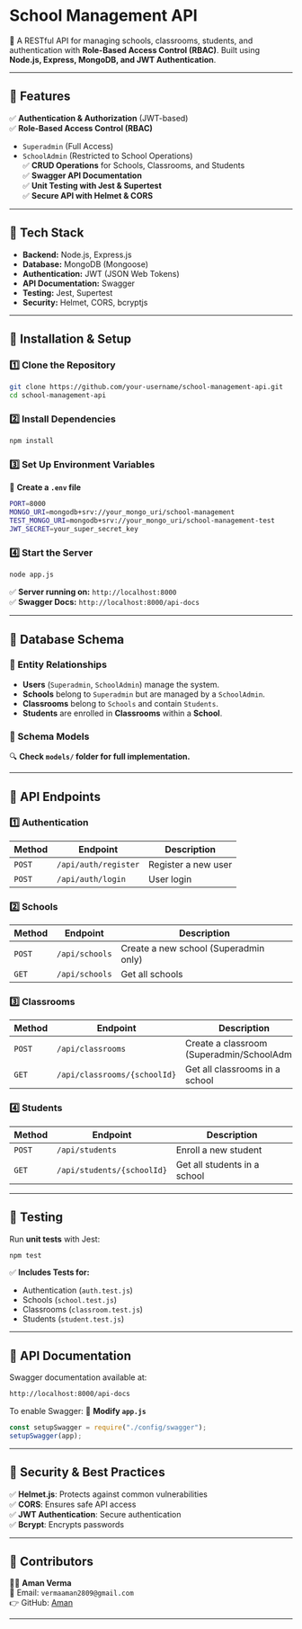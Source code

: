 # School Management API

🚀 A RESTful API for managing schools, classrooms, students, and authentication with **Role-Based Access Control (RBAC)**. Built using **Node.js, Express, MongoDB, and JWT Authentication**.

---

## **📌 Features**
✅ **Authentication & Authorization** (JWT-based)  
✅ **Role-Based Access Control (RBAC)**
   - `Superadmin` (Full Access)
   - `SchoolAdmin` (Restricted to School Operations)  
✅ **CRUD Operations** for Schools, Classrooms, and Students  
✅ **Swagger API Documentation**  
✅ **Unit Testing with Jest & Supertest**  
✅ **Secure API with Helmet & CORS**  

---

## **📌 Tech Stack**
- **Backend:** Node.js, Express.js
- **Database:** MongoDB (Mongoose)
- **Authentication:** JWT (JSON Web Tokens)
- **API Documentation:** Swagger
- **Testing:** Jest, Supertest
- **Security:** Helmet, CORS, bcryptjs

---

## **📌 Installation & Setup**
### **1️⃣ Clone the Repository**
```sh
git clone https://github.com/your-username/school-management-api.git
cd school-management-api
```

### **2️⃣ Install Dependencies**
```sh
npm install
```

### **3️⃣ Set Up Environment Variables**
📌 **Create a `.env` file**
```sh
PORT=8000
MONGO_URI=mongodb+srv://your_mongo_uri/school-management
TEST_MONGO_URI=mongodb+srv://your_mongo_uri/school-management-test
JWT_SECRET=your_super_secret_key
```

### **4️⃣ Start the Server**
```sh
node app.js
```
✅ **Server running on:** `http://localhost:8000`  
✅ **Swagger Docs:** `http://localhost:8000/api-docs`

---

## **📌 Database Schema**
### **🔗 Entity Relationships**
- **Users** (`Superadmin`, `SchoolAdmin`) manage the system.
- **Schools** belong to `Superadmin` but are managed by a `SchoolAdmin`.
- **Classrooms** belong to `Schools` and contain `Students`.
- **Students** are enrolled in **Classrooms** within a **School**.

### **📌 Schema Models**
🔍 **Check `models/` folder for full implementation.**

---

## **📌 API Endpoints**
### **1️⃣ Authentication**
| Method | Endpoint | Description |
|--------|----------|-------------|
| `POST` | `/api/auth/register` | Register a new user |
| `POST` | `/api/auth/login` | User login |

### **2️⃣ Schools**
| Method | Endpoint | Description |
|--------|----------|-------------|
| `POST` | `/api/schools` | Create a new school (Superadmin only) |
| `GET` | `/api/schools` | Get all schools |

### **3️⃣ Classrooms**
| Method | Endpoint | Description |
|--------|----------|-------------|
| `POST` | `/api/classrooms` | Create a classroom (Superadmin/SchoolAdmin) |
| `GET` | `/api/classrooms/{schoolId}` | Get all classrooms in a school |

### **4️⃣ Students**
| Method | Endpoint | Description |
|--------|----------|-------------|
| `POST` | `/api/students` | Enroll a new student |
| `GET` | `/api/students/{schoolId}` | Get all students in a school |

---

## **📌 Testing**
Run **unit tests** with Jest:
```sh
npm test
```
✅ **Includes Tests for:**
- Authentication (`auth.test.js`)
- Schools (`school.test.js`)
- Classrooms (`classroom.test.js`)
- Students (`student.test.js`)

---

## **📌 API Documentation**
Swagger documentation available at:
```sh
http://localhost:8000/api-docs
```
To enable Swagger:
📌 **Modify `app.js`**
```js
const setupSwagger = require("./config/swagger");
setupSwagger(app);
```

---

## **📌 Security & Best Practices**
✅ **Helmet.js**: Protects against common vulnerabilities  
✅ **CORS**: Ensures safe API access  
✅ **JWT Authentication**: Secure authentication  
✅ **Bcrypt**: Encrypts passwords  

---

## **📌 Contributors**
👨‍💻 **Aman Verma**  
📩 Email: `vermaaman2809@gmail.com`  
👉 GitHub: [Aman](https://github.com/Aman-Verma-28)

---
